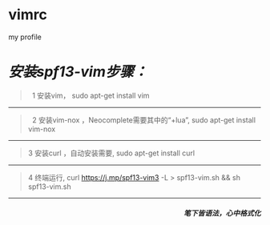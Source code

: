 # vimrc
my profile

*安装spf13-vim步骤：*
==================
 >  1 安装vim， sudo apt-get install vim 
 -------------------------
 >  2 安装vim-nox ，Neocomplete需要其中的“+lua”, sudo apt-get install vim-nox
 -----------------------
 >  3 安装curl ，自动安装需要,  sudo apt-get install curl
 ---------------------------
 >  4 终端运行, curl https://j.mp/spf13-vim3 -L > spf13-vim.sh && sh spf13-vim.sh

*****

####    <div align = right>*笔下皆语法，心中格式化*</div>     
